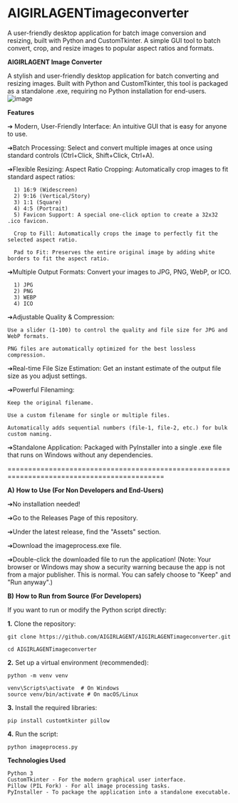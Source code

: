 # AIGIRLAGENTimageconverter
A user-friendly desktop application for batch image conversion and resizing, built with Python and CustomTkinter. A simple GUI tool to batch convert, crop, and resize images to popular aspect ratios and formats.

**AIGIRLAGENT Image Converter**

A stylish and user-friendly desktop application for batch converting and resizing images. Built with Python and CustomTkinter, this tool is packaged as a standalone .exe, requiring no Python installation for end-users.
![image](https://github.com/user-attachments/assets/9d34f528-8861-4a55-8e39-6b4d1e1754e9)


**Features**

➔ Modern, User-Friendly Interface: An intuitive GUI that is easy for anyone to use.

➔Batch Processing: Select and convert multiple images at once using standard controls (Ctrl+Click, Shift+Click, Ctrl+A).

➔Flexible Resizing: Aspect Ratio Cropping: Automatically crop images to fit standard aspect ratios:
      
      1) 16:9 (Widescreen)
      2) 9:16 (Vertical/Story)
      3) 1:1 (Square)
      4) 4:5 (Portrait)
      5) Favicon Support: A special one-click option to create a 32x32 .ico favicon.
  
      Crop to Fill: Automatically crops the image to perfectly fit the selected aspect ratio.
  
      Pad to Fit: Preserves the entire original image by adding white borders to fit the aspect ratio.

➔Multiple Output Formats: Convert your images to JPG, PNG, WebP, or ICO.

      1) JPG
      2) PNG
      3) WEBP
      4) ICO

➔Adjustable Quality & Compression:

    Use a slider (1-100) to control the quality and file size for JPG and WebP formats.

    PNG files are automatically optimized for the best lossless compression.

➔Real-time File Size Estimation: Get an instant estimate of the output file size as you adjust settings.

➔Powerful Filenaming:

    Keep the original filename.

    Use a custom filename for single or multiple files.

    Automatically adds sequential numbers (file-1, file-2, etc.) for bulk custom naming.

➔Standalone Application: Packaged with PyInstaller into a single .exe file that runs on Windows without any dependencies.

============================================================================================


**A)** **How to Use (For Non Developers and End-Users)**

➔No installation needed!

➔Go to the Releases Page of this repository.

➔Under the latest release, find the "Assets" section.

➔Download the imageprocess.exe file.

➔Double-click the downloaded file to run the application!
(Note: Your browser or Windows may show a security warning because the app is not from a major publisher. This is normal. You can safely choose to "Keep" and "Run anyway".)




**B)** **How to Run from Source (For Developers)**

If you want to run or modify the Python script directly:

**1.** Clone the repository:


    git clone https://github.com/AIGIRLAGENT/AIGIRLAGENTimageconverter.git

    cd AIGIRLAGENTimageconverter

**2.** Set up a virtual environment (recommended):

    python -m venv venv

    venv\Scripts\activate  # On Windows
    source venv/bin/activate # On macOS/Linux

**3.** Install the required libraries:
    
    pip install customtkinter pillow

**4.** Run the script:
    
    python imageprocess.py


**Technologies Used**

    Python 3
    CustomTkinter - For the modern graphical user interface.
    Pillow (PIL Fork) - For all image processing tasks.
    PyInstaller - To package the application into a standalone executable.
